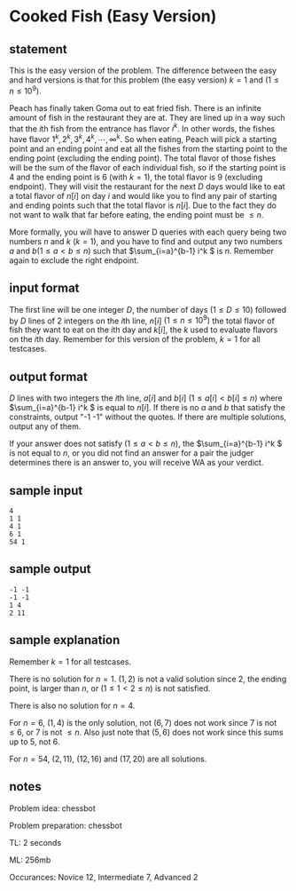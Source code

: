 # Cooked Fish (Easy Version)

## statement
This is the easy version of the problem. The difference between the easy and hard versions is that for this problem (the easy version) $k = 1$ and $(1 \leq n \leq 10^{9})$.

Peach has finally taken Goma out to eat fried fish. There is an infinite amount of fish in the restaurant they are at. They are lined up in a way such that the $i$th fish from the entrance has flavor $i^k$. In other words, the fishes have flavor $1^k, 2^k, 3^k, 4^k, \cdots, \infty^k$. So when eating, Peach will pick a starting point and an ending point and eat all the fishes from the starting point to the ending point (excluding the ending point). The total flavor of those fishes will be the sum of the flavor of each individual fish, so if the starting point is $4$ and the ending point is $6$ (with $k = 1$), the total flavor is $9$ (excluding endpoint). They will visit the restaurant for the next $D$ days would like to eat a total flavor of $n[i]$ on day $i$ and would like you to find any pair of starting and ending points such that the total flavor is $n[i]$. Due to the fact they do not want to walk that far before eating, the ending point must be $\leq n$.

More formally, you will have to answer D queries with each query being two numbers $n$ and $k$ $(k = 1)$, and you have to find and output any two numbers $a$ and $b  (1 \leq a < b \leq n)$ such that $\sum_{i=a}^{b-1} i^k $ is $n$. Remember again to exclude the right endpoint.

## input format
The first line will be one integer $D$, the number of days $(1 \leq D \leq 10)$ followed by $D$ lines of 2 integers on the $i$th line, $n[i]$ $(1 \leq n \leq 10^{9})$ the total flavor of fish they want to eat on the $i$th day and $k[i]$, the $k$ used to evaluate flavors on the $i$th day. Remember for this version of the problem, $k = 1$ for all testcases.

## output format
$D$ lines with two integers the $i$th line, $a[i]$ and $b[i]$ $(1 \leq a[i] < b[i] \leq n)$ where $\sum_{i=a}^{b-1} i^k $ is equal to $n[i]$. If there is no $a$ and $b$ that satisfy the constraints, output "-1 -1" without the quotes. If there are multiple solutions, output any of them.

If your answer does not satisfy $(1 \leq a < b \leq n)$, the $\sum_{i=a}^{b-1} i^k $ is not equal to $n$, or you did not find an answer for a pair the judger determines there is an answer to, you will receive WA as your verdict.

## sample input
```
4
1 1
4 1
6 1
54 1
```

## sample output
```
-1 -1
-1 -1
1 4
2 11
```

## sample explanation
Remember $k = 1$ for all testcases.

There is no solution for $n = 1$. $(1, 2)$ is not a valid solution since $2$, the ending point, is larger than $n$, or $(1 \leq 1 < 2 \leq n)$ is not satisfied.

There is also no solution for $n = 4$.

For $n = 6$, $(1, 4)$ is the only solution, not $(6, 7)$ does not work since $7$ is not $\leq 6$, or $7$ is not $\leq n$. Also just note that $(5, 6)$ does not work since this sums up to $5$, not $6$.

For $n = 54$, $(2, 11)$, $(12, 16)$ and $(17, 20)$ are all solutions.

## notes
Problem idea: chessbot

Problem preparation: chessbot

TL: 2 seconds

ML: 256mb

Occurances: Novice 12, Intermediate 7, Advanced 2
